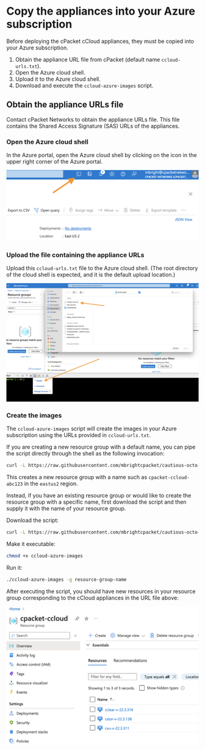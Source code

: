 # Copy the appliances into your Azure subscription

Before deploying the cPacket cCloud appliances, they must be copied into your Azure subscription.

1. Obtain the appliance URL file from cPacket (default name `ccloud-urls.txt`).
1. Open the Azure cloud shell.
1. Upload it to the Azure cloud shell.
1. Download and execute the `ccloud-azure-images` script.

## Obtain the appliance URLs file

Contact cPacket Networks to obtain the appliance URLs file.
This file contains the Shared Access Signature (SAS) URLs of the appliances.

### Open the Azure cloud shell

In the Azure portal, open the Azure cloud shell by clicking on the icon in the upper right corner of the Azure portal.

![Open the shell](/static-assets/open-shell.png "Open the Azure cloud shell")

### Upload the file containing the appliance URLs

Upload this `ccloud-urls.txt` file to the Azure cloud shell.
(The root directory of the cloud shell is expected, and it is the default upload location.)

![Upload file](/static-assets/upload-file-to-shell.png "Upload the 'ccloud-urls.txt' file to shell")

### Create the images

The `ccloud-azure-images` script will create the images in your Azure subscription using the URLs provided in `ccloud-urls.txt`.

If you are creating a new resource group with a default name, you can pipe the script directly through the shell as the following invocation:

```bash
curl -L https://raw.githubusercontent.com/mbrightcpacket/cautious-octo-adventure/main/ccloud-azure-images | bash
```

This creates a new resource group with a name such as `cpacket-ccloud-abc123` in the `eastus2` region.

Instead, if you have an existing resource group or would like to create the resource group with a specific name, first download the script and then supply it with the name of your resource group.

Download the script:

```bash
curl -L https://raw.githubusercontent.com/mbrightcpacket/cautious-octo-adventure/main/ccloud-azure-images > ccloud-azure-images
```

Make it executable:

```bash
chmod +x ccloud-azure-images
```

Run it:

```bash
./ccloud-azure-images -g resource-group-name
```

After executing the script, you should have new resources in your resource group corresponding to the cCloud appliances in the URL file above:

![New resources](/static-assets/new-resources.png "cCloud images")
